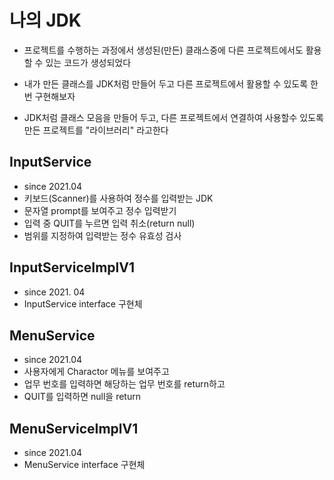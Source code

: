 # 나의 JDK
* 프로젝트를 수행하는 과정에서 생성된(만든) 클래스중에
	다른 프로젝트에서도 활용할 수 있는 코드가 생성되었다
	
* 내가 만든 클래스를 JDK처럼 만들어 두고 다른 프로젝트에서
	활용할 수 있도록 한번 구현해보자

* JDK처럼 클래스 모음을 만들어 두고, 다른 프로젝트에서
	연결하여 사용할수 있도록 만든 프로젝트를 "라이브러리" 라고한다
	
## InputService
* since 2021.04 
* 키보드(Scanner)를 사용하여 정수를 입력받는 JDK
* 문자열 prompt를 보여주고 정수 입력받기
* 입력 중 QUIT를 누르면 입력 취소(return null)
* 범위를 지정하여 입력받는 정수 유효성 검사

## InputServiceImplV1
* since 2021. 04
* InputService interface 구현체

## MenuService
* since 2021.04
* 사용자에게 Charactor 메뉴를 보여주고 
* 업무 번호를 입력하면 해당하는 업무 번호를 return하고
* QUIT를 입력하면 null을 return

## MenuServiceImplV1
* since 2021.04
* MenuService interface 구현체
